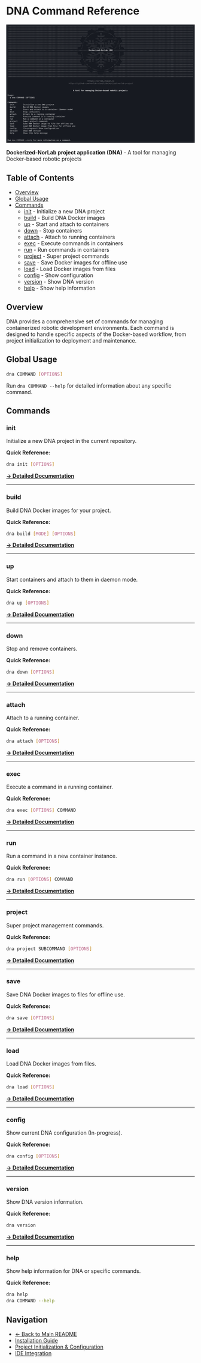 # DNA Command Reference

<div align="center">
<img src="../visual/dna_splash.png" alt="DNA Splash">
</div>

**Dockerized-NorLab project application (DNA)** - A tool for managing Docker-based robotic projects

## Table of Contents

- [Overview](#overview)
- [Global Usage](#global-usage)
- [Commands](#commands)
  - [init](#init) - Initialize a new DNA project
  - [build](#build) - Build DNA Docker images
  - [up](#up) - Start and attach to containers
  - [down](#down) - Stop containers
  - [attach](#attach) - Attach to running containers
  - [exec](#exec) - Execute commands in containers
  - [run](#run) - Run commands in containers
  - [project](#project) - Super project commands
  - [save](#save) - Save Docker images for offline use
  - [load](#load) - Load Docker images from files
  - [config](#config) - Show configuration
  - [version](#version) - Show DNA version
  - [help](#help) - Show help information

## Overview

DNA provides a comprehensive set of commands for managing containerized robotic development environments. Each command is designed to handle specific aspects of the Docker-based workflow, from project initialization to deployment and maintenance.

## Global Usage

```bash
dna COMMAND [OPTIONS]
```

Run `dna COMMAND --help` for detailed information about any specific command.

## Commands

### init
Initialize a new DNA project in the current repository.

**Quick Reference:**
```bash
dna init [OPTIONS]
```

**[→ Detailed Documentation](command/init.md)**

---

### build
Build DNA Docker images for your project.

**Quick Reference:**
```bash
dna build [MODE] [OPTIONS]
```

**[→ Detailed Documentation](command/build.md)**

---

### up
Start containers and attach to them in daemon mode.

**Quick Reference:**
```bash
dna up [OPTIONS]
```

**[→ Detailed Documentation](command/up.md)**

---

### down
Stop and remove containers.

**Quick Reference:**
```bash
dna down [OPTIONS]
```

**[→ Detailed Documentation](command/down.md)**

---

### attach
Attach to a running container.

**Quick Reference:**
```bash
dna attach [OPTIONS]
```

**[→ Detailed Documentation](command/attach.md)**

---

### exec
Execute a command in a running container.

**Quick Reference:**
```bash
dna exec [OPTIONS] COMMAND
```

**[→ Detailed Documentation](command/exec.md)**

---

### run
Run a command in a new container instance.

**Quick Reference:**
```bash
dna run [OPTIONS] COMMAND
```

**[→ Detailed Documentation](command/run.md)**

---

### project
Super project management commands.

**Quick Reference:**
```bash
dna project SUBCOMMAND [OPTIONS]
```

**[→ Detailed Documentation](command/project.md)**

---

### save
Save DNA Docker images to files for offline use.

**Quick Reference:**
```bash
dna save [OPTIONS]
```

**[→ Detailed Documentation](command/save.md)**

---

### load
Load DNA Docker images from files.

**Quick Reference:**
```bash
dna load [OPTIONS]
```

**[→ Detailed Documentation](command/load.md)**

---

### config
Show current DNA configuration (In-progress).

**Quick Reference:**
```bash
dna config [OPTIONS]
```

**[→ Detailed Documentation](command/config.md)**

---

### version
Show DNA version information.

**Quick Reference:**
```bash
dna version
```

**[→ Detailed Documentation](command/version.md)**

---

### help
Show help information for DNA or specific commands.

**Quick Reference:**
```bash
dna help
dna COMMAND --help
```

## Navigation

- [← Back to Main README](../README.md)
- [Installation Guide](install.md)
- [Project Initialization & Configuration](project_initialization_and_configuration.md)
- [IDE Integration](ide_integration.md)
